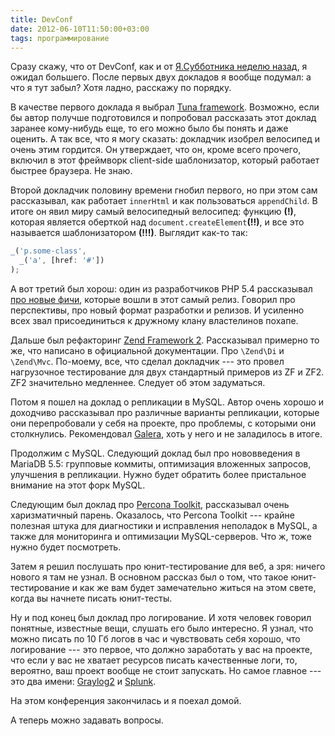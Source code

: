 ```yaml
---
title: DevConf
date: 2012-06-10T11:50:00+03:00
tags: программирование
---
```


Сразу скажу, что от DevConf, как и от [Я.Субботника неделю назад](http://dikmax.name/post/yasubbotnik), я ожидал большего. После первых двух докладов я вообще подумал: а что я тут забыл? Хотя ладно, расскажу по порядку.

В качестве первого доклада я выбрал [Tuna framework](https://github.com/kononencheg/Tuna-Framework). Возможно, если бы автор получше подготовился и попробовал рассказать этот доклад заранее кому-нибудь еще, то его можно было бы понять и даже оценить. А так все, что я могу сказать: докладчик изобрел велосипед и очень этим гордится. Он утверждает, что он, кроме всего прочего, включил в этот фреймворк client-side шаблонизатор, который работает быстрее браузера. Не знаю.

Второй докладчик половину времени гнобил первого, но при этом сам рассказывал, как работает `innerHtml` и как пользоваться `appendChild`. В итоге он явил миру самый велосипедный велосипед: функцию **(!)**, которая  является оберткой над `document.createElement`**(!!)**, и все это называется шаблонизатором **(!!!)**. Выглядит как-то так:

~~~~~javascript
_('p.some-class',
  _('a', [href: '#'])
);
~~~~~

А вот третий был хорош: один из разработчиков PHP 5.4 рассказывал [про новые фичи](http://php.net/releases/5_4_0.php), которые вошли в этот самый релиз. Говорил про перспективы, про новый формат разработки и релизов. И усиленно всех звал присоединиться к дружному клану властелинов похапе. 

Дальше был рефакторинг [Zend Framework 2](http://framework.zend.com/zf2). Рассказывал примерно то же, что написано в официальной документации.  Про `\Zend\Di` и `\Zend\Mvc`. По-моему, все, что сделал докладчик --- это провел нагрузочное тестирование для двух стандартный примеров из ZF и ZF2. ZF2 значительно медленнее. Следует об этом задуматься.

Потом я пошел на доклад о репликации в MySQL. Автор очень хорошо и доходчиво рассказывал про различные варианты репликации, которые они перепробовали у себя на проекте, про проблемы, с которыми они столкнулись. Рекомендовал [Galera](http://codership.com/content/using-galera-cluster), хоть у него и не заладилось в итоге.

Продолжим с MySQL. Следующий доклад был про нововведения в MariaDB 5.5: групповые коммиты, оптимизация вложенных запросов, улучшения в репликации. Нужно будет обратить более пристальное внимание на этот форк MySQL.

Следующим был доклад про [Percona Toolkit](http://www.percona.com/software/percona-toolkit/), рассказывал очень харизматичный парень. Оказалось, что Percona Toolkit --- крайне полезная штука для диагностики и исправления неполадок в MySQL, а также для мониторинга и оптимизации MySQL-серверов. Что ж, тоже нужно будет посмотреть.

Затем я решил послушать про юнит-тестирование для веб, а зря: ничего нового я там не узнал. В основном рассказ был о том, что такое юнит-тестирование и как же вам будет замечательно житься на этом свете, когда вы начнете писать юнит-тесты.

Ну и под конец был доклад про логирование. И хотя человек говорил понятные, известные вещи, слушать его было интересно. Я узнал, что можно писать по 10 Гб логов в час и чувствовать себя хорошо, что логирование --- это первое, что должно заработать у вас на проекте, что если у вас не хватает ресурсов писать качественные логи, то, вероятно, ваш проект вообще не стоит запускать. Но самое главное --- это два имени: [Graylog2](http://graylog2.org/) и [Splunk](http://www.splunk.com).

На этом конференция закончилась и я поехал домой.

А теперь можно задавать вопросы.